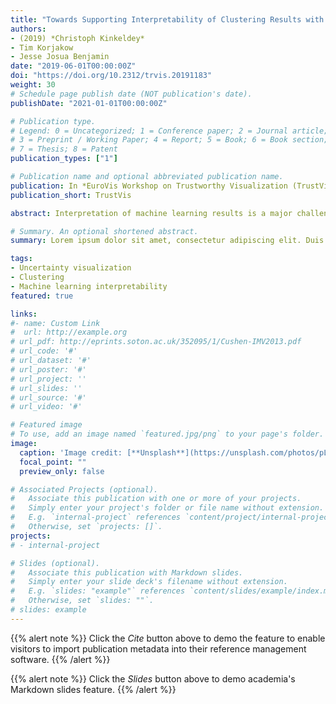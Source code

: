 ```yaml
---
title: "Towards Supporting Interpretability of Clustering Results with Uncertainty Visualization"
authors:
- (2019) *Christoph Kinkeldey*
- Tim Korjakow
- Jesse Josua Benjamin
date: "2019-06-01T00:00:00Z"
doi: "https://doi.org/10.2312/trvis.20191183"
weight: 30
# Schedule page publish date (NOT publication's date).
publishDate: "2021-01-01T00:00:00Z"

# Publication type.
# Legend: 0 = Uncategorized; 1 = Conference paper; 2 = Journal article;
# 3 = Preprint / Working Paper; 4 = Report; 5 = Book; 6 = Book section;
# 7 = Thesis; 8 = Patent
publication_types: ["1"]

# Publication name and optional abbreviated publication name.
publication: In *EuroVis Workshop on Trustworthy Visualization (TrustVis) 2019*
publication_short: TrustVis

abstract: Interpretation of machine learning results is a major challenge for non-technical experts, with visualization being a common approach to support this process. For instance, interpretation of clustering results is usually based on scatterplots that provide information about cluster characteristics implicitly through the relative location of objects. However, the locations and distances tend to be distorted because of artifacts stemming from dimensionality reduction. This makes interpretation of clusters difficult and may lead to distrust in the system. Most existing approaches that counter this drawback explain the distances in the scatterplot (e.g., error visualization) to foster the interpretability of implicit information. Instead, we suggest explicit visualization of the uncertainty related to the information needed for interpretation, specifically the uncertain membership of each object to its cluster. In our approach, we place objects on a grid, and add a continuous ''topography'' in the background, expressing the distribution of uncertainty over all clusters. We motivate our approach from a use case in which we visualize research projects, clustered by topics extracted from scientific abstracts. We hypothesize that uncertainty visualization can increase trust in the system, which we specify as an emergent property of interaction with an interpretable system. We present a first prototype and outline possible procedures for evaluating if and how the uncertainty visualization approach affects interpretability and trust.  

# Summary. An optional shortened abstract.
summary: Lorem ipsum dolor sit amet, consectetur adipiscing elit. Duis posuere tellus ac convallis placerat. Proin tincidunt magna sed ex sollicitudin condimentum.

tags:
- Uncertainty visualization
- Clustering
- Machine learning interpretability
featured: true

links:
#- name: Custom Link
#  url: http://example.org
# url_pdf: http://eprints.soton.ac.uk/352095/1/Cushen-IMV2013.pdf
# url_code: '#'
# url_dataset: '#'
# url_poster: '#'
# url_project: ''
# url_slides: ''
# url_source: '#'
# url_video: '#'

# Featured image
# To use, add an image named `featured.jpg/png` to your page's folder.
image:
  caption: 'Image credit: [**Unsplash**](https://unsplash.com/photos/pLCdAaMFLTE)'
  focal_point: ""
  preview_only: false

# Associated Projects (optional).
#   Associate this publication with one or more of your projects.
#   Simply enter your project's folder or file name without extension.
#   E.g. `internal-project` references `content/project/internal-project/index.md`.
#   Otherwise, set `projects: []`.
projects:
# - internal-project

# Slides (optional).
#   Associate this publication with Markdown slides.
#   Simply enter your slide deck's filename without extension.
#   E.g. `slides: "example"` references `content/slides/example/index.md`.
#   Otherwise, set `slides: ""`.
# slides: example
---
```


{{% alert note %}}
Click the *Cite* button above to demo the feature to enable visitors to import publication metadata into their reference management software.
{{% /alert %}}

{{% alert note %}}
Click the *Slides* button above to demo academia's Markdown slides feature.
{{% /alert %}}

